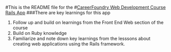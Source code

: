 #This is the README file for the 
#[CareerFoundry Web Development Course Rails App](www.careerfoundry.com)
###There are key learnings for this app
1. Follow up and build on learnings from the Front End Web section of the course
2. Build on Ruby knowledge
3. Familiarize and note down key learnings from the lesssons about creating web applications using the Rails framework.